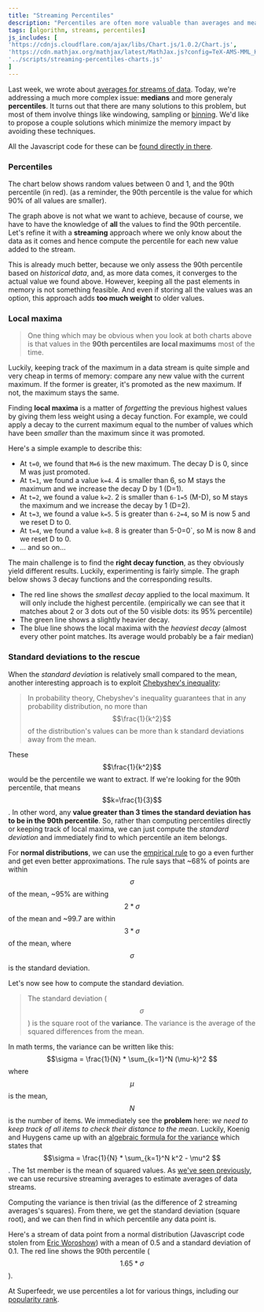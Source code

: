 ```yaml
---
title: "Streaming Percentiles"
description: "Percentiles are often more valuable than averages and means. In this post we show how you can monitor them on infinite streams of data."
tags: [algorithm, streams, percentiles]
js_includes: [
'https://cdnjs.cloudflare.com/ajax/libs/Chart.js/1.0.2/Chart.js',
'https://cdn.mathjax.org/mathjax/latest/MathJax.js?config=TeX-AMS-MML_HTMLorMML',
'../scripts/streaming-percentiles-charts.js'
]
---
```


Last week, we wrote about [averages for streams of data](/streaming-average/). Today, we're addressing a much more complex issue: **medians** and more generaly **percentiles**. It turns out that there are many solutions to this problem, but most of them involve things like windowing, sampling or [binning](https://en.wikipedia.org/wiki/Data_binning). We'd like to propose a couple solutions which minimize the memory impact by avoiding these techniques.

All the Javascript code for these can be [found directly in there](../scripts/streaming-percentiles-charts.js).

### Percentiles

The chart below shows random values between 0 and 1, and the 90th percentile (in red). (as a reminder, the 90th percentile is the value for which 90% of all values are smaller).

<canvas id="static-dots" width="700" height="300"></canvas>

The graph above is not what we want to achieve, because of course, we have to have the knowledge of **all** the values to find the 90th percentile. Let's refine it with a **streaming** approach where we only know about the data as it comes and hence compute the percentile for each new value added to the stream.

<canvas id="static-percentile-with-memory" width="700" height="300"></canvas>

This is already much better, because we only assess the 90th percentile based on *historical data*, and, as more data comes, it converges to the actual value we found above. However, keeping all the past elements in memory is not something feasible. And even if storing all the values was an option, this approach adds **too much weight** to older values.

### Local maxima

> One thing which may be obvious when you look at both charts above is that values in the **90th percentiles are local maximums** most of the time. 

Luckily, keeping track of the maximum in a data stream is quite simple and very cheap in terms of memory: compare any new value with the current maximum. If the former is greater, it's promoted as the new maximum. If not, the maximum stays the same. 

Finding **local maxima** is a matter of *forgetting* the previous highest values by giving them less weight using a decay function. For example, we could apply a decay to the current maximum equal to the number of values which have been *smaller* than the maximum since it was promoted.

Here's a simple example to describe this:

* At `t=0`, we found that `M=6` is the new maximum. The decay D is 0, since M was just promoted.
* At `t=1`, we found a value `k=4`. 4 is smaller than 6, so M stays the maximum and we increase the decay D by 1 (D=1).
* At `t=2`, we found a value `k=2`. 2 is smaller than `6-1=5` (M-D), so M stays the maximum and we increase the decay by 1 (D=2).
* At `t=3`, we found a value `k=5`. 5 is greater than `6-2=4`, so M is now 5 and we reset D to 0.
* At `t=4`, we found a value `k=8`. 8 is greater than 5-0=0`, so M is now 8 and we reset D to 0.
* ... and so on...

The main challenge is to find the **right decay function**, as they obviously yield different results. Luckily, experimenting is fairly simple. The graph below shows 3 decay functions and the corresponding results.

<canvas id="percentiles-as-local-maxima" width="700" height="300"></canvas>

* The red line shows the *smallest decay* applied to the local maximum. It will only include the highest percentile. (empirically we can see that it matches about 2 or 3 dots out of the 50 visible dots: its 95% percentile)
* The green line shows a slightly heavier decay. 
* The blue line shows the local maxima with the *heaviest decay* (almost every other point matches. Its average would probably be a fair median)

### Standard deviations to the rescue

When the *standard deviation* is relatively small compared to the mean, another interesting approach is to exploit [Chebyshev's inequality](https://en.wikipedia.org/wiki/Chebyshev's_inequality):

> In probability theory, Chebyshev's inequality guarantees that in any probability distribution, no more than $$\frac{1}{k^2}$$ of the distribution's values can be more than k standard deviations away from the mean.

These $$\frac{1}{k^2}$$ would be the percentile we want to extract. If we're looking for the 90th percentile, that means $$k=\frac{1}{3}$$. In other word, any **value greater than 3 times the standard deviation has to be in the 90th percentile**. So, rather than computing percentiles directly or keeping track of local maxima, we can just compute the *standard deviation* and immediately find to which percentile an item belongs.

For **normal distributions**, we can use the [empirical rule](https://en.wikipedia.org/wiki/68%E2%80%9395%E2%80%9399.7_rule) to go a even further and get even better approximations. The rule says that ~68% of points are within $$\sigma$$ of the mean, ~95% are withing $$2*\sigma$$ of the mean and ~99.7 are within $$3*\sigma$$ of the mean, where $$\sigma$$ is the standard deviation.

Let's now see how to compute the standard deviation.

> The standard deviation ($$\sigma$$) is the square root of the **variance**. The variance is the average of the squared differences from the mean.

In math terms, the variance can be written like this: $$\sigma = \frac{1}{N} * \sum_{k=1}^N (\mu-k)^2 $$ where $$\mu$$ is the mean, $$N$$ is the number of items. We immediately see the **problem** here: *we need to keep track of all items to check their distance to the mean*. Luckily, Koenig and Huygens came up with an [algebraic formula for the variance](https://en.wikipedia.org/wiki/Algebraic_formula_for_the_variance) which states that $$\sigma = \frac{1}{N} * \sum_{k=1}^N k^2 - \mu^2 $$. The 1st member is the mean of squared values. As [we've seen previously](/streaming-average/), we can use recursive streaming averages to estimate averages of data streams.

Computing the variance is then trivial (as the difference of 2 streaming averages's squares). From there, we get the standard deviation (square root), and we can then find in which percentile any data point is.

Here's a stream of data point from a normal distribution (Javascript code stolen from [Eric Woroshow](https://github.com/errcw/gaussian)) with a mean of 0.5 and a standard deviation of 0.1. The red line shows the 90th percentile ($$1.65*\sigma$$). 

<canvas id="percentiles-with-chebyshev" width="700" height="300"></canvas>

At Superfeedr, we use percentiles a lot for various things, including our [popularity rank](/feed-popularity/).



